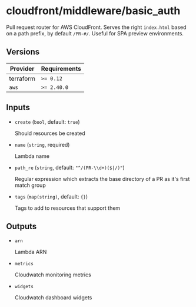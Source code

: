 # cloudfront/middleware/basic_auth

Pull request router for AWS CloudFront. Serves the right `index.html` based on a path prefix, by default `/PR-#/`. Useful for SPA preview environments.

<!-- bin/docs -->

## Versions

| Provider | Requirements |
|-|-|
| terraform | `>= 0.12` |
| `aws` | `>= 2.40.0` |

## Inputs

* `create` (`bool`, default: `true`)

    Should resources be created

* `name` (`string`, required)

    Lambda name

* `path_re` (`string`, default: `"^/(PR-\\d+)($|/)"`)

    Regular expression which extracts the base directory of a PR as it's first match group

* `tags` (`map(string)`, default: `{}`)

    Tags to add to resources that support them



## Outputs

* `arn`

    Lambda ARN

* `metrics`

    Cloudwatch monitoring metrics

* `widgets`

    Cloudwatch dashboard widgets

